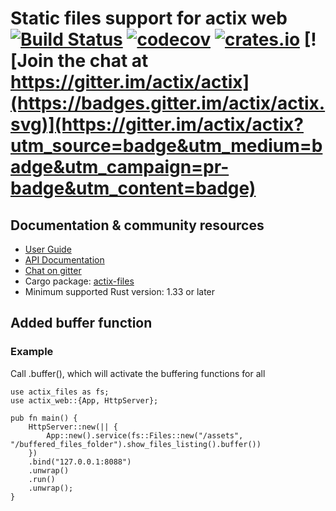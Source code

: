 # Static files support for actix web [![Build Status](https://travis-ci.org/actix/actix-web.svg?branch=master)](https://travis-ci.org/actix/actix-web) [![codecov](https://codecov.io/gh/actix/actix-web/branch/master/graph/badge.svg)](https://codecov.io/gh/actix/actix-web) [![crates.io](https://meritbadge.herokuapp.com/actix-files)](https://crates.io/crates/actix-files) [![Join the chat at https://gitter.im/actix/actix](https://badges.gitter.im/actix/actix.svg)](https://gitter.im/actix/actix?utm_source=badge&utm_medium=badge&utm_campaign=pr-badge&utm_content=badge)

## Documentation & community resources

* [User Guide](https://actix.rs/docs/)
* [API Documentation](https://docs.rs/actix-files/)
* [Chat on gitter](https://gitter.im/actix/actix)
* Cargo package: [actix-files](https://crates.io/crates/actix-files)
* Minimum supported Rust version: 1.33 or later


## Added buffer function

### Example ###
Call .buffer(), which will activate the buffering functions for all 
```
use actix_files as fs;
use actix_web::{App, HttpServer};

pub fn main() {
    HttpServer::new(|| {
        App::new().service(fs::Files::new("/assets", "/buffered_files_folder").show_files_listing().buffer())
    })
    .bind("127.0.0.1:8088")
    .unwrap()
    .run()
    .unwrap();
}
```
